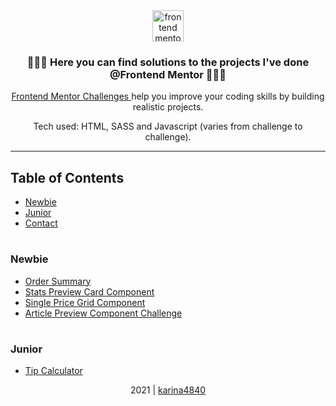 <div align="center"> 
    <image align="center" height="50px" src="https://www.frontendmentor.io/static/images/logo-desktop.svg" alt="frontend mentor logo" >
</div>
   
<div>
    <h3 align= "center">👩🏻‍💻 Here you can find solutions to the projects I've done @Frontend Mentor 👩🏻‍💻</h3>
        <div align="center">
            <p>    
            <a href="https://www.frontendmentor.io/challenges">Frontend Mentor Challenges </a> help you improve your coding skills by building realistic projects.
            </p>
            <p> Tech used: HTML, SASS and Javascript (varies from challenge to challenge). </p>
        </div>
</div>
<hr>
    
## Table of Contents
- [Newbie](#newbie) 
- [Junior](#junior)  
- [Contact](#contact)
    
    
# <h3>Newbie

<ul>
    <li><a href="https://github.com/karina4840/order-summary"> Order Summary </a></li>
    <li><a href="https://github.com/karina4840/stats-preview-card-component"> Stats Preview Card Component </a></li>
    <li><a href="https://github.com/karina4840/single-price-grid-component"> Single Price Grid Component </a> </li>
    <li><a href="https://github.com/karina4840/single-price-grid-component"> Article Preview Component Challenge </a> </li>
</ul>

# <h3>Junior
<ul>
    <li><a href="https://github.com/karina4840/tip-calculator"> Tip Calculator </a></li>
</ul>

  
    
<div align="center">
    2021 | <a href="https://github.com/karina4840"> karina4840 </a> <br><br>
   
    
</div>


